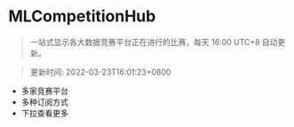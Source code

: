 # MLCompetitionHub

> 一站式显示各大数据竞赛平台正在进行的比赛，每天 16:00 UTC+8 自动更新。
  
> 更新时间: 2022-03-23T16:01:23+0800 

* 多家竞赛平台
* 多种订阅方式
* 下拉查看更多